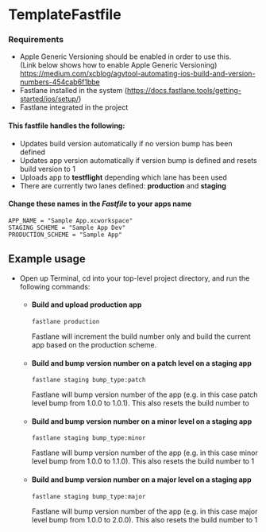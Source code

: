 # TemplateFastfile

### Requirements
 * Apple Generic Versioning should be enabled in order to use this. <br/> (Link below shows how to enable Apple Generic Versioning) <br/>
 https://medium.com/xcblog/agvtool-automating-ios-build-and-version-numbers-454cab6f1bbe
 * Fastlane installed in the system (https://docs.fastlane.tools/getting-started/ios/setup/)
 *  Fastlane integrated in the project

#### This fastfile handles the following:
* Updates build version automatically if no version bump has been defined
* Updates app version automatically if version bump is defined and resets build version to 1
* Uploads app to **testflight** depending which lane has been used
* There are currently two lanes defined: **production** and **staging**

#### Change these names in the *Fastfile* to your apps name
```
APP_NAME = "Sample App.xcworkspace"
STAGING_SCHEME = "Sample App Dev"
PRODUCTION_SCHEME = "Sample App"
```


## Example usage
* Open up Terminal, cd into your top-level project directory, and run the following commands:
  
  * #### Build and upload production app  
    ```fastlane production```

    Fastlane will increment the build number only and build the current app based on the production scheme.
  
  
  * #### Build and bump version number on a patch level on a staging app
    ```fastlane staging bump_type:patch```
  
    Fastlane will bump version number of the app (e.g. in this case patch level bump from 1.0.0 to 1.0.1). This also 
    resets the build number to 
    
  * #### Build and bump version number on a minor level on a staging app
    ```fastlane staging bump_type:minor```
  
    Fastlane will bump version number of the app (e.g. in this case minor level bump from 1.0.0 to 1.1.0). This also 
    resets the build number to 1
    
  * #### Build and bump version number on a major level on a staging app
    ```fastlane staging bump_type:major```
  
    Fastlane will bump version number of the app (e.g. in this case major level bump from 1.0.0 to 2.0.0). This also 
    resets the build number to 1
